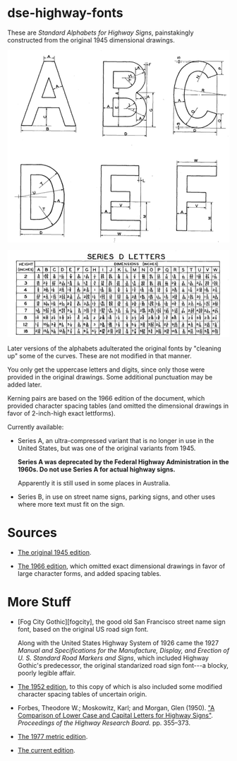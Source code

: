# dse-highway-fonts

These are _Standard Alphabets for Highway Signs_, painstakingly
constructed from the original 1945 dimensional drawings.

![dimensional drawings](images/letters.png)

![dimensions](images/dimensions.png)

Later versions of the alphabets adulterated the original fonts by
"cleaning up" some of the curves.  These are not modified in that
manner.

You only get the uppercase letters and digits, since only those were
provided in the original drawings.  Some additional punctuation may be
added later.

Kerning pairs are based on the 1966 edition of the document, which
provided character spacing tables (and omitted the dimensional
drawings in favor of 2-inch-high exact lettforms).

Currently available:

-   Series A, an ultra-compressed variant that is no longer in use in
    the United States, but was one of the original variants from 1945.
    
    **Series A was deprecated by the Federal Highway Administration in
    the 1960s.  Do not use Series A for actual highway signs.**
    
    Apparently it is still used in some places in Australia.

-   Series B, in use on street name signs, parking signs, and other
    uses where more text must fit on the sign.

# Sources

-   [The original 1945 edition][1945].

-   [The 1966 edition][1966], which omitted exact dimensional drawings
    in favor of large character forms, and added spacing tables.
    
# More Stuff

-   [Fog City Gothic][fogcity], the good old San Francisco street name
    sign font, based on the original US road sign font.

    Along with the United States Highway System of 1926 came the 1927
    _Manual and Specifications for the Manufacture, Display, and
    Erection of U. S. Standard Road Markers and Signs_, which included
    Highway Gothic's predecessor, the original standarized road sign
    font---a blocky, poorly legible affair.

-   [The 1952 edition][1952], to this copy of which is also included
    some modified character spacing tables of uncertain origin.

-   Forbes, Theodore W.; Moskowitz, Karl; and Morgan, Glen (1950).
    ["A Comparison of Lower Case and Capital Letters for Highway Signs"][forbes1950].
    _Proceedings of the Highway Research Board._ pp. 355–373.

-   [The 1977 metric edition][1977].

-   [The current edition][current].

[current]: https://mutcd.fhwa.dot.gov/SHSe/Alphabets.pdf

[1977]: https://www.google.com/books/edition/Standard_Alphabets_for_Highway_Signs_and/cBWcvnGmBXEC?hl=en&gbpv=1&dq=standard+alphabets+for+highway+signs&printsec=frontcover

[1966]: https://archive.org/details/standard-alphabets-for-highway-signs-1966

[1945]: https://www.google.com/books/edition/Standard_Alphabets_for_Highway_Signs/zDsVm2p1tvgC?hl=en&gbpv=1&dq=standard+alphabets+for+highway+signs&printsec=frontcover

[forbes1950]: https://onlinepubs.trb.org/Onlinepubs/hrbproceedings/30/30-035.pdf

[1952]: https://books.google.com/books/about/Standard_Alphabets_for_Highway_Signs.html?id=mHksAQAAMAAJ

<!-- [2004]: https://mutcd.fhwa.dot.gov/ser-shs_millennium_eng.htm -->

<!-- [2009]: https://mutcd.fhwa.dot.gov/kno_2009r1r2.htm -->


